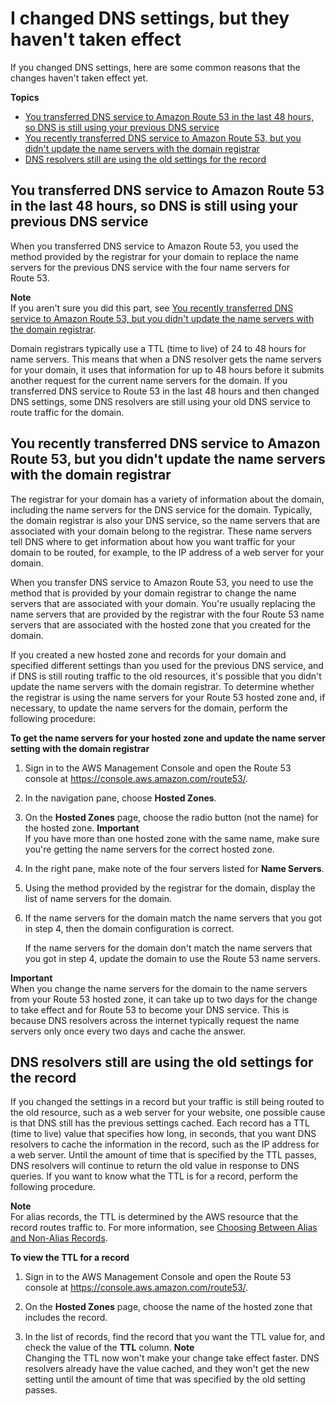 # I changed DNS settings, but they haven't taken effect<a name="troubleshooting-new-dns-settings-not-in-effect"></a>

If you changed DNS settings, here are some common reasons that the changes haven't taken effect yet\.

**Topics**
+ [You transferred DNS service to Amazon Route 53 in the last 48 hours, so DNS is still using your previous DNS service](#troubleshooting-new-dns-settings-not-in-effect-recent-dns-transfer)
+ [You recently transferred DNS service to Amazon Route 53, but you didn't update the name servers with the domain registrar](#troubleshooting-new-dns-settings-not-in-effect-recent-transfer-wrong-name-servers)
+ [DNS resolvers still are using the old settings for the record](#troubleshooting-new-dns-settings-not-in-effect-cached-resource-record-set)

## You transferred DNS service to Amazon Route 53 in the last 48 hours, so DNS is still using your previous DNS service<a name="troubleshooting-new-dns-settings-not-in-effect-recent-dns-transfer"></a>

When you transferred DNS service to Amazon Route 53, you used the method provided by the registrar for your domain to replace the name servers for the previous DNS service with the four name servers for Route 53\.

**Note**  
If you aren't sure you did this part, see [You recently transferred DNS service to Amazon Route 53, but you didn't update the name servers with the domain registrar](#troubleshooting-new-dns-settings-not-in-effect-recent-transfer-wrong-name-servers)\.

Domain registrars typically use a TTL \(time to live\) of 24 to 48 hours for name servers\. This means that when a DNS resolver gets the name servers for your domain, it uses that information for up to 48 hours before it submits another request for the current name servers for the domain\. If you transferred DNS service to Route 53 in the last 48 hours and then changed DNS settings, some DNS resolvers are still using your old DNS service to route traffic for the domain\.

## You recently transferred DNS service to Amazon Route 53, but you didn't update the name servers with the domain registrar<a name="troubleshooting-new-dns-settings-not-in-effect-recent-transfer-wrong-name-servers"></a>

The registrar for your domain has a variety of information about the domain, including the name servers for the DNS service for the domain\. Typically, the domain registrar is also your DNS service, so the name servers that are associated with your domain belong to the registrar\. These name servers tell DNS where to get information about how you want traffic for your domain to be routed, for example, to the IP address of a web server for your domain\.

When you transfer DNS service to Amazon Route 53, you need to use the method that is provided by your domain registrar to change the name servers that are associated with your domain\. You're usually replacing the name servers that are provided by the registrar with the four Route 53 name servers that are associated with the hosted zone that you created for the domain\.

If you created a new hosted zone and records for your domain and specified different settings than you used for the previous DNS service, and if DNS is still routing traffic to the old resources, it's possible that you didn't update the name servers with the domain registrar\. To determine whether the registrar is using the name servers for your Route 53 hosted zone and, if necessary, to update the name servers for the domain, perform the following procedure:<a name="troubleshooting-new-dns-settings-not-in-effect-recent-transfer-wrong-name-servers-procedure"></a>

**To get the name servers for your hosted zone and update the name server setting with the domain registrar**

1. Sign in to the AWS Management Console and open the Route 53 console at [https://console\.aws\.amazon\.com/route53/](https://console.aws.amazon.com/route53/)\.

1. In the navigation pane, choose **Hosted Zones**\.

1. On the **Hosted Zones** page, choose the radio button \(not the name\) for the hosted zone\.
**Important**  
If you have more than one hosted zone with the same name, make sure you're getting the name servers for the correct hosted zone\.

1. In the right pane, make note of the four servers listed for **Name Servers**\.

1. Using the method provided by the registrar for the domain, display the list of name servers for the domain\.

1. If the name servers for the domain match the name servers that you got in step 4, then the domain configuration is correct\.

   If the name servers for the domain don't match the name servers that you got in step 4, update the domain to use the Route 53 name servers\.

**Important**  
When you change the name servers for the domain to the name servers from your Route 53 hosted zone, it can take up to two days for the change to take effect and for Route 53 to become your DNS service\. This is because DNS resolvers across the internet typically request the name servers only once every two days and cache the answer\.

## DNS resolvers still are using the old settings for the record<a name="troubleshooting-new-dns-settings-not-in-effect-cached-resource-record-set"></a>

If you changed the settings in a record but your traffic is still being routed to the old resource, such as a web server for your website, one possible cause is that DNS still has the previous settings cached\. Each record has a TTL \(time to live\) value that specifies how long, in seconds, that you want DNS resolvers to cache the information in the record, such as the IP address for a web server\. Until the amount of time that is specified by the TTL passes, DNS resolvers will continue to return the old value in response to DNS queries\. If you want to know what the TTL is for a record, perform the following procedure\.

**Note**  
For alias records, the TTL is determined by the AWS resource that the record routes traffic to\. For more information, see [Choosing Between Alias and Non\-Alias Records](resource-record-sets-choosing-alias-non-alias.md)\.<a name="troubleshooting-new-dns-settings-not-in-effect-cached-resource-record-set-procedure"></a>

**To view the TTL for a record**

1. Sign in to the AWS Management Console and open the Route 53 console at [https://console\.aws\.amazon\.com/route53/](https://console.aws.amazon.com/route53/)\.

1. On the **Hosted Zones** page, choose the name of the hosted zone that includes the record\.

1. In the list of records, find the record that you want the TTL value for, and check the value of the **TTL** column\.
**Note**  
Changing the TTL now won't make your change take effect faster\. DNS resolvers already have the value cached, and they won't get the new setting until the amount of time that was specified by the old setting passes\.